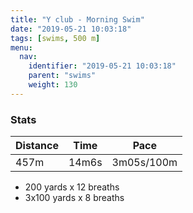 ```yaml
---
title: "Y club - Morning Swim"
date: "2019-05-21 10:03:18"
tags: [swims, 500 m]
menu:
  nav:
    identifier: "2019-05-21 10:03:18"
    parent: "swims"
    weight: 130
---
```


### Stats

| Distance | Time | Pace |
|----------|------|------|
|457m|14m6s|3m05s/100m|

- 200 yards x 12 breaths
- 3x100 yards x 8 breaths
